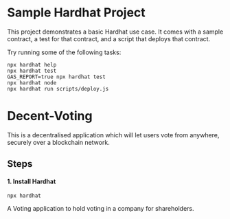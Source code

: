 # Sample Hardhat Project

This project demonstrates a basic Hardhat use case. It comes with a sample contract, a test for that contract, and a script that deploys that contract.

Try running some of the following tasks:

```shell
npx hardhat help
npx hardhat test
GAS_REPORT=true npx hardhat test
npx hardhat node
npx hardhat run scripts/deploy.js
```

# Decent-Voting
This is a decentralised application which will let users vote from anywhere, securely over a blockchain network.


## Steps

#### 1. Install Hardhat
    npx hardhat


A Voting application to hold voting in a company for shareholders.

